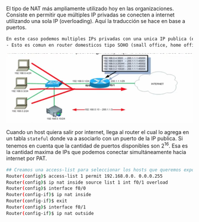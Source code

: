 El tipo de NAT más ampliamente utilizado hoy en las organizaciones. Consiste en permitir que múltiples IP privadas se conecten a internet utilizando una sola IP (overloading). Aquí la traducción se hace en base a puertos.

``` txt
En este caso podemos multiples IPs privadas con una unica IP publica (en el ejemplo se toma la IP de la interfaz 200.1.1.1/29).
- Esto es comun en router domesticos tipo SOHO (small office, home office)
```

![](_anexos_/Screenshot%20from%202023-12-31%2017-57-51.png)

Cuando un host quiera salir por internet, llega al router el cual lo agrega en un tabla `stateful` donde va a asociarlo con un puerto de la IP publica. Si tenemos en cuenta que la cantidad de puertos disponibles son $2^{16}$. Esa es la cantidad maxima de IPs que podemos conectar simultáneamente hacia internet por PAT. 

``` bash
## Creamos una access-list para seleccionar los hosts que queremos exponer con la NAT
Router(config)$ access-list 1 permit 192.168.0.0. 0.0.0.255
Router(config)$ ip nat inside source list 1 int f0/1 overload
Router(config)$ interface f0/0
Router(config-if)$ ip nat inside
Router(config-if)$ exit
Router(config)$ interface f0/1
Router(config-if)$ ip nat outside
```